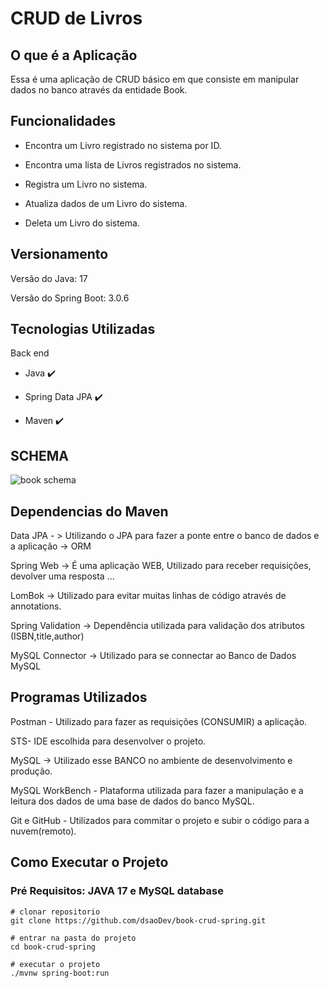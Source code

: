 # CRUD de Livros

## O que é a Aplicação

Essa é uma aplicação de CRUD básico em que consiste em manipular dados no banco através da entidade Book.

##	Funcionalidades

- Encontra um Livro registrado no sistema por ID.

- Encontra uma lista de Livros registrados no sistema.

- Registra um Livro no sistema.

- Atualiza dados de um Livro do sistema.

- Deleta um Livro do sistema.

## Versionamento 

  Versão do Java: 17

  Versão do Spring Boot: 3.0.6
  
## Tecnologias Utilizadas

Back end

- Java :heavy_check_mark:

- Spring Data JPA :heavy_check_mark:

- Maven :heavy_check_mark:

## SCHEMA

![book schema](https://github.com/dsaoDev/book-spring/assets/129787872/42575cbc-094e-4601-a41e-2bac8124cd79)

## Dependencias do Maven

Data JPA - > Utilizando o JPA para fazer a ponte entre o banco de dados e a aplicação -> ORM

Spring Web -> É uma aplicação WEB, Utilizado para receber requisições, devolver uma resposta ...

LomBok -> Utilizado para evitar muitas linhas de código através de annotations.

Spring Validation -> Dependência utilizada para validação dos atributos (ISBN,title,author)

MySQL Connector -> Utilizado para se connectar ao Banco de Dados MySQL

## Programas Utilizados
Postman - Utilizado para fazer as requisições (CONSUMIR) a aplicação.

STS- IDE escolhida para desenvolver o projeto.

MySQL -> Utilizado esse BANCO no ambiente de desenvolvimento e produção.

MySQL WorkBench - Plataforma utilizada para fazer a manipulação e a leitura dos dados de uma base de dados do banco MySQL.

Git e GitHub - Utilizados para commitar o projeto e subir o código para a nuvem(remoto). 

## Como Executar o Projeto
### Pré Requisitos: JAVA 17 e MySQL database

```
# clonar repositorio
git clone https://github.com/dsaoDev/book-crud-spring.git

# entrar na pasta do projeto
cd book-crud-spring

# executar o projeto
./mvnw spring-boot:run
```
